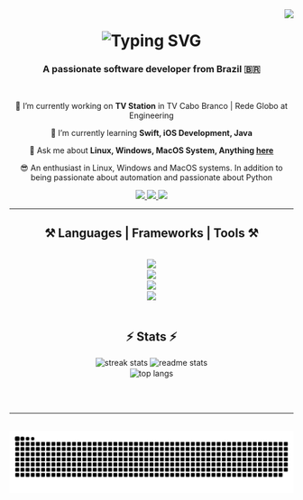 <img align="right" src="https://visitor-badge.laobi.icu/badge?page_id=davidroberrt.visitor-badge" />

<h1 align="center">
    <img src="http://readme-typing-svg.herokuapp.com?font=Righteous&weight=500&size=25&duration=3000&pause=1000&color=00FFAD&center=true&vCenter=true&random=false&width=500&height=70&lines=Hello+Developers+%E2%98%95%EF%B8%8F;and+Recruiters%E2%80%A6+%F0%9F%94%8E;I%E2%80%99m+DAVID+ROBERT!++%F0%9F%9A%80;I+have+you+are+looking+for!%F0%9F%92%A1;Contact+me!+%F0%9F%93%B2+%F0%9F%91%87%F0%9F%8F%BB" alt="Typing SVG" />
</h1>

<h3 align="center">A passionate software developer from Brazil 🇧🇷</h3>

<br/>

<div align="center">
 
 🔭 I’m currently working on **TV Station** in TV Cabo Branco | Rede Globo at Engineering
 
 🌱 I’m currently learning **Swift, iOS Development, Java**

💬 Ask me about **Linux, Windows, MacOS System, Anything [here](https://github.com/davidroberrt/davidroberrt)**

😎 An enthusiast in Linux, Windows and MacOS systems. In addition to being passionate about automation and passionate about Python
<br/>

<div align="center"> 
  <a href="mailto:davidrobert.info@gmail.com">
    <img src="https://img.shields.io/badge/Gmail-black?style=for-the-badge&logo=gmail&logoColor=00FFAD" />
  </a>
  <a href="https://www.linkedin.com/in/davidrobertt" target="_blank">
    <img src="https://img.shields.io/badge/LinkedIn-black?style=for-the-badge&logo=linkedin&logoColor=00FFAD" target="_blank" />
  </a>
    <a href="https://www.instagram.com/davidrobertt" target="_blank">
    <img src="https://img.shields.io/badge/instagram-black?style=for-the-badge&logo=instagram&logoColor=00FFAD" target="_blank" />
  </a>
</div>

 <hr/>
 
<h2 align="center">⚒️ Languages | Frameworks | Tools ⚒️</h2>
<br/>
<div align="center">
    <img src="https://skillicons.dev/icons?i=swift,apple,java,python,django,cpp,c,nodejs,ts,javascript,html,css,php,arduino,powershell" /><br>
    <img src="https://skillicons.dev/icons?i=github,git,gitlab,selenium,mysql,sqlite,firebase,figma,wordpress,bootstrap,autocad,qt,gtk,opencv" /><br>
    <img src="https://skillicons.dev/icons?i=docker,aws,gcp,windows,linux,arch,debian,ubuntu,mint,vercel,md" /><br>
    <img src="https://skillicons.dev/icons?i=vscode,atom,sublime,pycharm,eclipse,opencv,idea,phpstorm,visualstudio" />

</div>

<br/>

<h2 align="center">⚡ Stats ⚡</h2>
<div align=center>
  <img width=390 src="https://github-readme-streak-stats-salesp07.vercel.app?user=Davidroberrt&theme=hacker&hide_border=true&date_format=j%2Fn%5B%2FY%5D&fire=00FF40&ring=FFFFFF&currStreakNum=04EB93&sideNums=FFFFFF&currStreakLabel=00FF9D&background=black&stroke=00FF9D&sideLabels=EBEBEB&dates=00EB33)](https://git.io/streak-stats" alt="streak stats"/>
  <img width=390 src="https://github-readme-stats.vercel.app/api?username=davidroberrt&count_private=true&show_icons=true&theme=dark&rank_icon=github&border_radius=10" alt="readme stats" />
  <br/>
  <img width=325 align="center" src="https://github-readme-stats.vercel.app/api/top-langs/?username=davidroberrt&hide_progress=true&theme=dark" alt="top langs" />
</div>

<br/><br/>

<hr/>

<br/>
<picture>
  <source
    media="(prefers-color-scheme: dark)"
    srcset="https://raw.githubusercontent.com/davidroberrt/davidroberrt/manual-run-output/only-svg/github-contribution-grid-snake-dark.svg"
  />
  <source
    media="(prefers-color-scheme: light)"
    srcset="https://raw.githubusercontent.com/davidroberrt/davidroberrt/manual-run-output/only-svg/github-contribution-grid-snake-dark.svg"
  />
  <img
    alt="github contribution grid snake animation"
    src="https://raw.githubusercontent.com/davidroberrt/davidroberrt/manual-run-output/only-svg/github-contribution-grid-snake-dark.svg"
  />
</picture>


